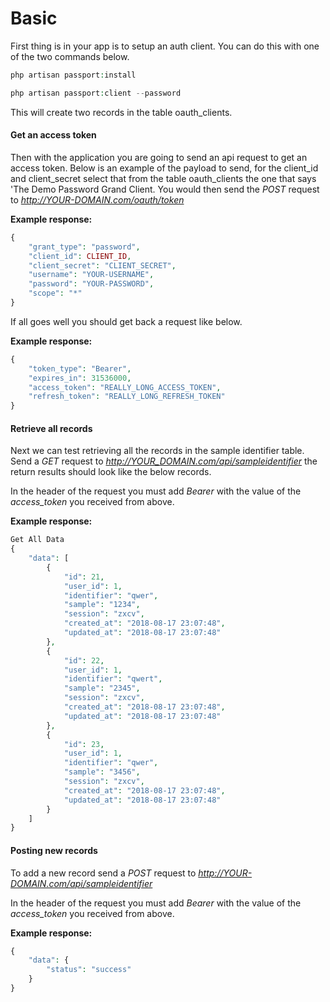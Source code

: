 # Basic

First thing is in your app is to setup an auth client. You can do this with one of the two commands below.

```php
php artisan passport:install

php artisan passport:client --password
```

This will create two records in the table oauth_clients.

#### Get an access token

Then with the application you are going to send an api request to get an access token. Below is an example of the payload to send, for the client_id and client_secret select that from the table oauth_clients the one that says 'The Demo Password Grand Client. You would then send the *POST* request to *http://YOUR-DOMAIN.com/oauth/token*

**Example response:**
```php
{
	"grant_type": "password",
	"client_id": CLIENT_ID,
	"client_secret": "CLIENT_SECRET",
	"username": "YOUR-USERNAME",
	"password": "YOUR-PASSWORD",
	"scope": "*"
}
```

If all goes well you should get back a request like below.

**Example response:**
```php
{
    "token_type": "Bearer",
    "expires_in": 31536000,
    "access_token": "REALLY_LONG_ACCESS_TOKEN",
    "refresh_token": "REALLY_LONG_REFRESH_TOKEN"
}
```

#### Retrieve all records

Next we can test retrieving all the records in the sample identifier table. Send a *GET* request to *http://YOUR_DOMAIN.com/api/sampleidentifier* the return results should look like the below records.

In the header of the request you must add *Bearer* with the value of the *access_token* you received from above.

**Example response:**
```php
Get All Data
{
    "data": [
        {
            "id": 21,
            "user_id": 1,
            "identifier": "qwer",
            "sample": "1234",
            "session": "zxcv",
            "created_at": "2018-08-17 23:07:48",
            "updated_at": "2018-08-17 23:07:48"
        },
        {
            "id": 22,
            "user_id": 1,
            "identifier": "qwert",
            "sample": "2345",
            "session": "zxcv",
            "created_at": "2018-08-17 23:07:48",
            "updated_at": "2018-08-17 23:07:48"
        },
        {
            "id": 23,
            "user_id": 1,
            "identifier": "qwer",
            "sample": "3456",
            "session": "zxcv",
            "created_at": "2018-08-17 23:07:48",
            "updated_at": "2018-08-17 23:07:48"
        }
    ]
}
```

#### Posting new records

To add a new record send a *POST* request to *http://YOUR-DOMAIN.com/api/sampleidentifier*

In the header of the request you must add *Bearer* with the value of the *access_token* you received from above.

**Example response:**
```php
{
    "data": {
        "status": "success"
    }
}
```